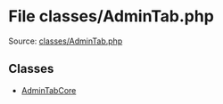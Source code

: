 File classes/AdminTab.php
=========

Source: [classes/AdminTab.php](https://github.com/PrestaShop/PrestaShop/blob/1.6.0.6/classes/AdminTab.php)


Classes
-------

* [AdminTabCore](class.AdminTabCore.md)

